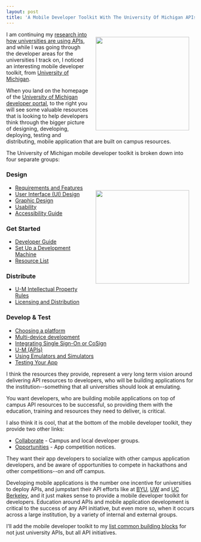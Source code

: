 ```yaml
---
layout: post
title: 'A Mobile Developer Toolkit With The University Of Michigan APIs'
---
```

<p><a href="http://developer.it.umich.edu/"><img style="padding: 15px;" src="http://kinlane-productions.s3.amazonaws.com/api-evangelist-site/company/university-of-michigan-logo.png" alt="" width="250" align="right" /></a></p>
<p>I am continuing my <a href="http://university.apievangelist.com/">research into how universities are using APIs</a>, and while I was going through the developer areas for the universities I track on, I noticed an interesting mobile developer toolkit, from <a href="http://developer.it.umich.edu/">University of Michigan</a>.</p>
<p>When you land on the homepage of the <a href="http://developer.it.umich.edu/">University of Michigan developer portal</a>, to the right you will see some valuable resources that is looking to help developers think through the bigger picture of designing, developing, deploying, testing and distributing, mobile application that are built on campus resources.</p>
<p>The University of Michigan mobile developer toolkit is broken down into four separate groups:</p>
<h3>Design</h3>
<p><a href="http://developer.it.umich.edu/"><img style="padding: 15px;" src="https://s3.amazonaws.com/kinlane-productions/api-evangelist/university/university-of-michigan/universitiy-of-michigan-mobile-developer-toolkit.png" alt="" width="250" align="right" /></a></p>
<ul class="mainlist">
<li><a href="http://mobileapps.its.umich.edu/devtoolkit/requirements-features">Requirements and Features</a></li>
<li><a href="http://mobileapps.its.umich.edu/devtoolkit/ui-design#overlay-context=front-page">User Interface (UI) Design</a></li>
<li><a href="http://mobileapps.its.umich.edu/devtoolkit/graphic-design">Graphic Design</a></li>
<li><a href="http://mobileapps.its.umich.edu/devtoolkit/usability">Usability</a></li>
<li><a href="http://mobileapps.its.umich.edu/devtoolkit/accessibility-quick-guide">Accessibility Guide</a></li>
</ul>
<h3>Get Started</h3>
<ul class="mainlist">
<li><a href="http://mobileapps.its.umich.edu/devtoolkit/developer-guide">Developer Guide</a></li>
<li><a href="http://mobileapps.its.umich.edu/devtoolkit/set-up-dev-machine">Set Up a Development Machine</a></li>
<li><a href="http://mobileapps.its.umich.edu/devtoolkit/resources">Resource List</a></li>
</ul>
<h3>Distribute</h3>
<ul class="mainlist">
<li><a href="http://mobileapps.its.umich.edu/devtoolkit/intellectual-property-rules">U-M Intellectual Property Rules</a></li>
<li><a href="http://mobileapps.its.umich.edu/devtoolkit/license-distribution">Licensing and Distribution</a></li>
</ul>
<h3>Develop &amp; Test</h3>
<ul class="mainlist">
<li><a href="http://mobileapps.its.umich.edu/devtoolkit/choosing-a-platform">Choosing a platform</a></li>
<li><a href="http://mobileapps.its.umich.edu/devtoolkit/multi-device-dev">Multi-device development</a></li>
<li><a href="http://mobileapps.its.umich.edu/devtoolkit/adding-co-sign-and-sso">Integrating Single Sign-On or CoSign</a></li>
<li><a href="https://api.it.umich.edu/">U-M (APIs)</a></li>
<li><a href="http://mobileapps.its.umich.edu/devtoolkit/emulators-simulators">Using Emulators and Simulators</a></li>
<li><a href="http://mobileapps.its.umich.edu/devtoolkit/testing-your-app">Testing Your App</a></li>
</ul>
<p>I think the resources they provide, represent a very long term vision around delivering API resources to developers, who will be building applications for the institution--something that all universities should look at emulating.</p>
<p>You want developers, who are building mobile applications on top of campus API resources to be successful, so providing them with the education, training and resources they need to deliver, is critical.</p>
<p>I also think it is cool, that at the bottom of the mobile developer toolkit, they provide two other links:</p>
<ul class="mainlist">
<li><a href="http://mobileapps.its.umich.edu/devtoolkit/collaborate">Collaborate</a> - Campus and local developer groups.</li>
<li><a href="http://mobileapps.its.umich.edu/devtoolkit/opportunities">Opportunities</a> - App competition notices.</li>
</ul>
<p>They want their app developers to socialize with other campus application developers, and be aware of opportunities to compete in hackathons and other competitions--on and off campus.</p>
<p>Developing mobile applications is the number one incentive for universities to deploy APIs, and jumpstart their API efforts like at <a href="https://developer.byu.edu/wiki/display/SOA/Home">BYU</a>, <a href="http://developer.it.umich.edu/">UW</a> and <a href="https://developer.berkeley.edu/">UC Berkeley</a>, and&nbsp;it just makes sense to provide a mobile developer toolkit for developers. Education around APIs and mobile application development is critical to the success of any API initiative, but even more so, when it occurs across a large institution, by a variety of internal and external groups.</p>
<p>I&rsquo;ll add the mobile developer toolkit to my <a href="http://management.apievangelist.com/building-blocks.html">list common building blocks</a> for not just university APIs, but all API initiatives.</p>